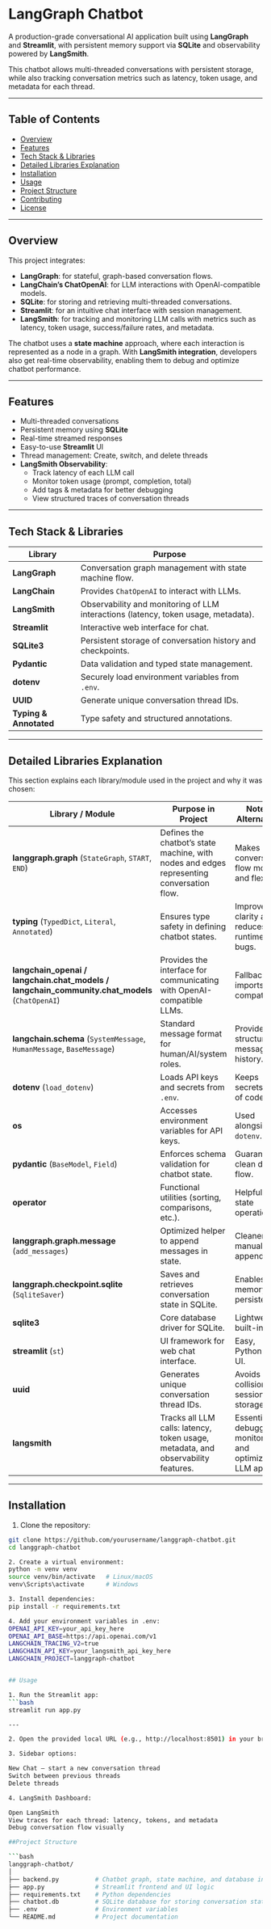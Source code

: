 # LangGraph Chatbot

A production-grade conversational AI application built using **LangGraph** and **Streamlit**, with persistent memory support via **SQLite** and observability powered by **LangSmith**.  

This chatbot allows multi-threaded conversations with persistent storage, while also tracking conversation metrics such as latency, token usage, and metadata for each thread.  

---

## Table of Contents

- [Overview](#overview)  
- [Features](#features)  
- [Tech Stack & Libraries](#tech-stack--libraries)  
- [Detailed Libraries Explanation](#detailed-libraries-explanation)  
- [Installation](#installation)  
- [Usage](#usage)  
- [Project Structure](#project-structure)  
- [Contributing](#contributing)  
- [License](#license)  

---

## Overview

This project integrates:  

- **LangGraph**: for stateful, graph-based conversation flows.  
- **LangChain’s ChatOpenAI**: for LLM interactions with OpenAI-compatible models.  
- **SQLite**: for storing and retrieving multi-threaded conversations.  
- **Streamlit**: for an intuitive chat interface with session management.  
- **LangSmith**: for tracking and monitoring LLM calls with metrics such as latency, token usage, success/failure rates, and metadata.  

The chatbot uses a **state machine** approach, where each interaction is represented as a node in a graph. With **LangSmith integration**, developers also get real-time observability, enabling them to debug and optimize chatbot performance.  

---

## Features

- Multi-threaded conversations  
- Persistent memory using **SQLite**  
- Real-time streamed responses  
- Easy-to-use **Streamlit** UI  
- Thread management: Create, switch, and delete threads  
- **LangSmith Observability**:  
  - Track latency of each LLM call  
  - Monitor token usage (prompt, completion, total)  
  - Add tags & metadata for better debugging  
  - View structured traces of conversation threads  

---

## Tech Stack & Libraries

| Library | Purpose |
|---------|---------|
| **LangGraph** | Conversation graph management with state machine flow. |
| **LangChain** | Provides `ChatOpenAI` to interact with LLMs. |
| **LangSmith** | Observability and monitoring of LLM interactions (latency, token usage, metadata). |
| **Streamlit** | Interactive web interface for chat. |
| **SQLite3** | Persistent storage of conversation history and checkpoints. |
| **Pydantic** | Data validation and typed state management. |
| **dotenv** | Securely load environment variables from `.env`. |
| **UUID** | Generate unique conversation thread IDs. |
| **Typing & Annotated** | Type safety and structured annotations. |

---

## Detailed Libraries Explanation

This section explains each library/module used in the project and why it was chosen:  

| Library / Module | Purpose in Project | Notes / Alternatives |
|------------------|-------------------|----------------------|
| **langgraph.graph** (`StateGraph`, `START`, `END`) | Defines the chatbot’s state machine, with nodes and edges representing conversation flow. | Makes conversation flow modular and flexible. |
| **typing** (`TypedDict`, `Literal`, `Annotated`) | Ensures type safety in defining chatbot states. | Improves clarity and reduces runtime bugs. |
| **langchain_openai / langchain.chat_models / langchain_community.chat_models** (`ChatOpenAI`) | Provides the interface for communicating with OpenAI-compatible LLMs. | Fallback imports for compatibility. |
| **langchain.schema** (`SystemMessage`, `HumanMessage`, `BaseMessage`) | Standard message format for human/AI/system roles. | Provides structure to message history. |
| **dotenv** (`load_dotenv`) | Loads API keys and secrets from `.env`. | Keeps secrets out of codebase. |
| **os** | Accesses environment variables for API keys. | Used alongside `dotenv`. |
| **pydantic** (`BaseModel`, `Field`) | Enforces schema validation for chatbot state. | Guarantees clean data flow. |
| **operator** | Functional utilities (sorting, comparisons, etc.). | Helpful for state operations. |
| **langgraph.graph.message** (`add_messages`) | Optimized helper to append messages in state. | Cleaner than manual appending. |
| **langgraph.checkpoint.sqlite** (`SqliteSaver`) | Saves and retrieves conversation state in SQLite. | Enables memory persistence. |
| **sqlite3** | Core database driver for SQLite. | Lightweight, built-in DB. |
| **streamlit** (`st`) | UI framework for web chat interface. | Easy, Python-first UI. |
| **uuid** | Generates unique conversation thread IDs. | Avoids collisions in session storage. |
| **langsmith** | Tracks all LLM calls: latency, token usage, metadata, and observability features. | Essential for debugging, monitoring, and optimizing LLM apps. |

---

## Installation

1. Clone the repository:

```bash
git clone https://github.com/yourusername/langgraph-chatbot.git
cd langgraph-chatbot

2. Create a virtual environment:
python -m venv venv
source venv/bin/activate   # Linux/macOS
venv\Scripts\activate      # Windows

3. Install dependencies:
pip install -r requirements.txt

4. Add your environment variables in .env:
OPENAI_API_KEY=your_api_key_here
OPENAI_API_BASE=https://api.openai.com/v1
LANGCHAIN_TRACING_V2=true
LANGCHAIN_API_KEY=your_langsmith_api_key_here
LANGCHAIN_PROJECT=langgraph-chatbot


## Usage

1. Run the Streamlit app:
```bash
streamlit run app.py

---

2. Open the provided local URL (e.g., http://localhost:8501) in your browser.

3. Sidebar options:

New Chat – start a new conversation thread
Switch between previous threads
Delete threads

4. LangSmith Dashboard:

Open LangSmith
View traces for each thread: latency, tokens, and metadata
Debug conversation flow visually

##Project Structure

```bash
langgraph-chatbot/
│
├── backend.py          # Chatbot graph, state machine, and database integration
├── app.py              # Streamlit frontend and UI logic
├── requirements.txt    # Python dependencies
├── chatbot.db          # SQLite database for storing conversation states
├── .env                # Environment variables
└── README.md           # Project documentation

